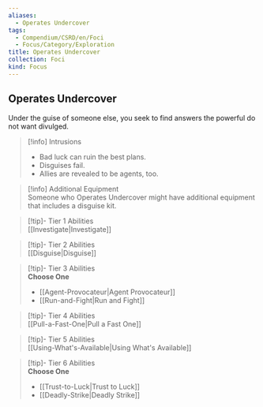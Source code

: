 ```yaml
---
aliases:
  - Operates Undercover
tags:
  - Compendium/CSRD/en/Foci
  - Focus/Category/Exploration
title: Operates Undercover
collection: Foci
kind: Focus
---
```

## Operates Undercover  
Under the guise of someone else, you seek to find answers the powerful do not want divulged.  

>[!info] Intrusions  
>- Bad luck can ruin the best plans.  
>- Disguises fail.  
>- Allies are revealed to be agents, too.  

>[!info] Additional Equipment  
>Someone who Operates Undercover might have additional equipment that includes a disguise kit.  


>[!tip]- Tier 1 Abilities  
> [[Investigate|Investigate]]  


>[!tip]- Tier 2 Abilities  
> [[Disguise|Disguise]]  


>[!tip]- Tier 3 Abilities  
> **Choose One**  
>- [[Agent-Provocateur|Agent Provocateur]]  
>- [[Run-and-Fight|Run and Fight]]  


>[!tip]- Tier 4 Abilities  
> [[Pull-a-Fast-One|Pull a Fast One]]  


>[!tip]- Tier 5 Abilities  
> [[Using-What's-Available|Using What's Available]]  


>[!tip]- Tier 6 Abilities  
> **Choose One**  
>- [[Trust-to-Luck|Trust to Luck]]  
>- [[Deadly-Strike|Deadly Strike]]